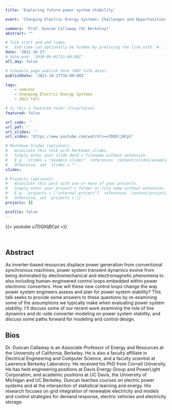 ```yaml
---
title: 'Exploring future power system stability'

event: 'Changing Electric Energy Systems: Challenges and Opportunities'

summary: 'Prof. Duncan Callaway (UC Berkeley)'
abstract: ""

# Talk start and end times.
#   End time can optionally be hidden by prefixing the line with `#`.
date: '2021-10-27'
# date_end: '2030-06-01T15:00:00Z'
all_day: false

# Schedule page publish date (NOT talk date).
publishDate: '2021-10-27T16:00:00Z'

tags:
    - seminar
    - Changing Electric Energy Systems
    - 2021 fall

# Is this a featured talk? (true/false)
featured: false

url_code: ''
url_pdf: ''
url_slides: ''
url_video: 'https://www.youtube.com/watch?v=u7DQXljBCpI'

# Markdown Slides (optional).
#   Associate this talk with Markdown slides.
#   Simply enter your slide deck's filename without extension.
#   E.g. `slides = "example-slides"` references `content/slides/example-slides.md`.
#   Otherwise, set `slides = ""`.
slides:

# Projects (optional).
#   Associate this post with one or more of your projects.
#   Simply enter your project's folder or file name without extension.
#   E.g. `projects = ["internal-project"]` references `content/project/deep-learning/index.md`.
#   Otherwise, set `projects = []`.
projects: []

profile: false
---
```


{{< youtube u7DQXljBCpI >}}

<br>

## Abstract
As inverter-based resources displace power generation from conventional synchronous machines, power system transient dynamics evolve from being dominated by electromechanical and electromagnetic phenomena to also including human-engineered control loops embedded within power electronic converters.  How will these new control loops change the way power system engineers assess and plan for power system stability?  This talk seeks to provide some answers to these questions by re-examining some of the assumptions we typically make when evaluating power system stability.  I'll discuss some of our recent work examining the role of line dynamics and dc-side converter modeling on power system stability, and discuss some paths forward for modeling and control design.

## Bios
Dr. Duncan Callaway is an Associate Professor of Energy and Resources at the University of California, Berkeley.  He is also a faculty affiliate in Electrical Engineering and Computer Science, and a faculty scientist at Lawrence Berkeley Laboratory.  He received his PhD from Cornell University.  He has held engineering positions at Davis Energy Group and PowerLight Corporation, and academic positions at UC Davis, the University of Michigan and UC Berkeley.  Duncan teaches courses on electric power systems and at the intersection of statistical learning and energy.   His research focuses on grid integration of renewable electricity and models and control strategies for demand response, electric vehicles and electricity storage.